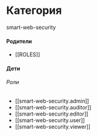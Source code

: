 # Категория

smart-web-security


#### Родители

- [[ROLES]]


#### Дети

###### Роли
- [[smart-web-security.admin]]
- [[smart-web-security.auditor]]
- [[smart-web-security.editor]]
- [[smart-web-security.user]]
- [[smart-web-security.viewer]]
